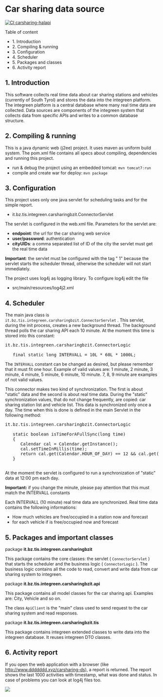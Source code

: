 <!--
SPDX-FileCopyrightText: NOI Techpark <digital@noi.bz.it>

SPDX-License-Identifier: CC0-1.0
-->

# Car sharing data source

[![CI carsharing-halapi](https://github.com/noi-techpark/bdp-commons/actions/workflows/ci-carsharing-halapi.yml/badge.svg)](https://github.com/noi-techpark/bdp-commons/actions/workflows/ci-carsharing-halapi.yml)

Table of content

*   1\. Introduction
*   2\. Compiling & running
*   3\. Configuration
*   4\. Scheduler
*   5\. Packages and classes
*   6\. Activity report

## 1\. Introduction

This software collects real time data about car sharing stations and vehicles (currently of South Tyrol) and stores the data into the integreen platform. The integreen platform is a central database where many real time data are collected. Data sources are components of the integreen system that collects data from specific APIs and writes to a common database structure.

## 2\. Compiling & running

This is a java dynamic web (j2ee) project. It uses maven as uniform build system. The pom.xml file contains all specs about compiling, dependencies and running this project.

*   run & debug the project using an embedded tomcat: `mvn tomcat7:run`
*   compile and create war for deploy: `mvn package`

## 3\. Configuration

This project uses only one java servlet for scheduling tasks and for the simple report.

*   it.bz.tis.integreen.carsharingbzit.ConnectorServlet

The servlet is configured in the web.xml file. Parameters for the servlet are:

*   **endpoint**: the url for the car sharing web service
*   **user/password**: authentication
*   **cityUIDs**: a comma separated list of ID of the city the servlet must get the real time data

**Important**: the servlet must be configured with the tag " <load-on-startup>1</load-on-startup>" because the servlet starts the scheduler thread, otherwise the scheduler will not start immediately.

The project uses log4j as logging library. To configure log4j edit the file

*   src/main/resources/log4j2.xml

## 4\. Scheduler

The main java class is `it.bz.tis.integreen.carsharingbzit.ConnectorServlet` . This servlet, during the init process, creates a new background thread. The background thread polls the car sharing API each 10 minute. At the moment this time is stored into this constant:

<pre>it.bz.tis.integreen.carsharingbzit.ConnectorLogic

   final static long INTERVALL = 10L * 60L * 1000L;
</pre>

The `INTERVALL` constant can be changed as desired, but please remember that it must fit one hour. Example of valid values are: 1 minute, 2 minute, 3 minute, 4 minute, 5 minute, 6 minute, 10 minute. 7, 8, 9 minute are examples of not valid values.

This connector makes two kind of synchronization. The first is about "static" data and the second is about real time data. During the "static" synchronization values, that do not change frequently, are copied: car sharing station list and vehicle list. This data is synchronized only once a day. The time when this is done is defined in the main Servlet in the following method:

<pre>it.bz.tis.integreen.carsharingbzit.ConnectorLogic

   static boolean isTimeForAFullSync(long time)
   {
      Calendar cal = Calendar.getInstance();
      cal.setTimeInMillis(time);
      return cal.get(Calendar.HOUR_OF_DAY) == 12 && cal.get(Calendar.MINUTE) == 00;
   }

</pre>

At the moment the servlet is configured to run a synchronization of "static" data at 12:00 pm each day.

**Important:** if you change the minute, please pay attention that this must match the INTERVALL constants

Each INTERVALL (10 minute) real time data are synchronized. Real time data contains the following informations:

*   How much vehicles are free/occupied in a station now and forecast
*   for each vehicle if is free/occupied now and forecast

## 5\. Packages and important classes

package **it.bz.tis.integreen.carsharingbzit**

This package contains the core classes: the servlet ( `ConnectorServlet` ) that starts the scheduler and the business logic ( `ConnectorLogic` ). The business logic contains all the code to read, convert and write data from car sharing system to integreen.

package **it.bz.tis.integreen.carsharingbzit.api**

This package contains all model classes for the car sharing api. Examples are: City, Vehicle and so on.

The class `ApiClient` is the "main" class used to send request to the car sharing system and read responses.

package **it.bz.tis.integreen.carsharingbzit.tis**

This package contains integreen extended classes to write data into the integreen database. It reuses integreen DTO classes.

## 6\. Activity report

If you open the web application with a browser (like http://www.ddddddd.xyz/carsharing-ds), a report is returned. The report shows the last 1000 activities with timestamp, what was done and status. In case of problems you can look at log4j files too.

![](report-example.png)
